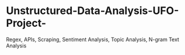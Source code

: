 # Unstructured-Data-Analysis-UFO-Project-
Regex, APIs, Scraping, Sentiment Analysis, Topic Analysis, N-gram Text Analysis
